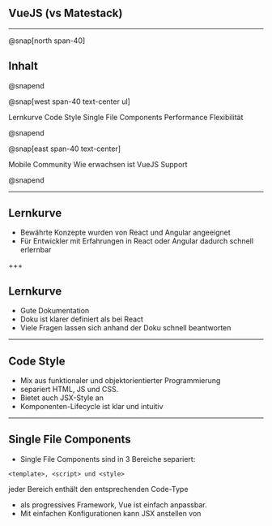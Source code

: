 ## VueJS (vs Matestack)

---

@snap[north span-40]
## Inhalt
@snapend

@snap[west span-40 text-center ul]

Lernkurve
Code Style
Single File Components
Performance
Flexibilität

@snapend

@snap[east span-40 text-center]

Mobile
Community
Wie erwachsen ist VueJS
Support

@snapend

---

## Lernkurve

* Bewährte Konzepte wurden von React und Angular angeeignet
* Für Entwickler mit Erfahrungen in React oder Angular dadurch schnell erlernbar

+++

## Lernkurve

* Gute Dokumentation
* Doku ist klarer definiert als bei React
* Viele Fragen lassen sich anhand der Doku schnell beantworten

---
## Code Style

* Mix aus funktionaler und objektorientierter Programmierung
* separiert HTML, JS und CSS. 
* Bietet auch JSX-Style an
* Komponenten-Lifecycle ist klar und intuitiv

---
## Single File Components
* Single File Components sind in 3 Bereiche separiert:
```
<template>, <script> und <style>
```
jeder Bereich enthält den entsprechenden Code-Type

* als progressives Framework, Vue ist einfach anpassbar.
* Mit einfachen Konfigurationen kann JSX anstellen von <template> genutzt werden
* genauso verhält es sich auch dem <style>, durch das Attribut
```
<style lang='scss'>
```
  kann Sass verwendet werden und nicht mehr das standardmäßige plain CSS

---
## Performance

* Größe der Vue-Bibliothek: 31KB
* Vue wurde so konzipiert, blablablabal

---
## Flexibilität

* In der Core Bibliothek von Vue sind die fundamentalen Features um eine App zu bauen integriert.
* Darüber hinaus gibt es einige Erweiterungen, die einfach installiert sind z.B.
  * Vuex für das State-Management
  * Vue Router für das URL-Management innerhalb der App
  * Vue Server-Side Renderer
---

## Mobile

* es gibt mehrere Optionen um Native Apps mit Vue zu bauen. Es gibt jedoch keinen klaren Marktführer.
* NativeScript, Weex und Quasar sind da zu nennen
---
## Community

* Bei Stackoverflow gibt es ~37000 tags mit #vue (React: ~144.000)
* Es gibt ~15.500 npm Pakete bereit zum Installieren (React: ~41.000)
* Bei Github hat das Vue Repository ~142.000 Sterne (React: ~131.000)
* Die meisten Probleme werden bereits in der Dokumentation beantwortet

---
## Wie erwachsen ist VueJs

* Vue wurde im Feburar 2014 released
* Vue wird laut SimiliarTech von ~75.000 Domains verwendet (React: ~263.000)
* Vue wird unter anderem von folgenden Unternehmen verwendet:
  * 9GAG
  * Gitlab
  * Grammarly
  * Nintendo
---
## Support

* Vue ist eine unabhängige Bibliothek
* Das Vue-Team hat 23 Entwickler
* Die Vue Roadmap kann im Github-Repository eingesehen werden

---
## Zusammenfassung

---
## Pros

* Vue's Kernmodule (Vuex, Router, usw.) sind integriert und funktionieren sehr gut
* Schnelle Einarbeitung
* FEDs und BEDs können sich gut und schnell zurechtfinden

---
## Cons

* weniger Plugins und Tools als bei React oder Angular
* kleinere Community

---
## Single File Components

+++
Components können genutzt werden um gekapselte Funktionalitäten zu erstellen 

+++
Components können in andere Components geladen werden und verhalten sich wie Partials

+++
Mit Vue Router können Seitenaufrufe gehandelt werden

+++
```
router-view
```
ermöglicht es die Components zu rendern.
+++
Im route.js werden die Routes deklariert
```
export const routes = [
  { path: '/dashboard', component: Dashboard, children: [
    { path: '/dashboard/posts/index', component: Posts },
  ]},
];
```

+++
Die Child-Component Posts wird im Dashboard mit 
```
router-view
```
wiederum geladen
+++
Es kann mehrere Child-Components geben. Diese können wiederum Child-Components besitzen
+++
Um den State einer App handhaben zu können, wird Vuex genutzt
 
---